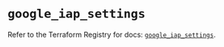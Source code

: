 # `google_iap_settings`

Refer to the Terraform Registry for docs: [`google_iap_settings`](https://registry.terraform.io/providers/hashicorp/google/6.24.0/docs/resources/iap_settings).
